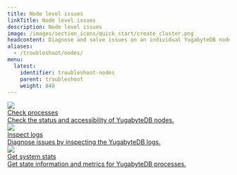 ```yaml
---
title: Node level issues
linkTitle: Node level issues
description: Node level issues
image: /images/section_icons/quick_start/create_cluster.png
headcontent: Diagnose and solve issues on an individual YugabyteDB node.
aliases:
  - /troubleshoot/nodes/
menu:
  latest:
    identifier: troubleshoot-nodes
    parent: troubleshoot
    weight: 840
---
```


<div class="row">
  <div class="col-12 col-md-6 col-lg-12 col-xl-6">
    <a class="section-link icon-offset" href="check-processes">
      <div class="head">
        <img class="icon" src="/images/section_icons/troubleshoot/troubleshoot.png" aria-hidden="true" />
        <div class="title">Check processes</div>
      </div>
      <div class="body">
        Check the status and accessibility of YugabyteDB nodes.
      </div>
    </a>
  </div>

  <div class="col-12 col-md-6 col-lg-12 col-xl-6">
    <a class="section-link icon-offset" href="check-logs">
      <div class="head">
        <img class="icon" src="/images/section_icons/troubleshoot/troubleshoot.png" aria-hidden="true" />  
        <div class="title">Inspect logs</div>
      </div>
      <div class="body">
        Diagnose issues by inspecting the YugabyteDB logs.
      </div>
    </a>
  </div>

  <div class="col-12 col-md-6 col-lg-12 col-xl-6">
    <a class="section-link icon-offset" href="check-stats">
      <div class="head">
        <img class="icon" src="/images/section_icons/troubleshoot/troubleshoot.png" aria-hidden="true" />
        <div class="title">Get system stats</div>
      </div>
      <div class="body">
        Get state information and metrics for YugabyteDB processes.
      </div>
    </a>
  </div>
</div>
